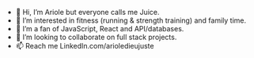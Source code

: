 - 👋 Hi, I’m Ariole but everyone calls me Juice.
- 👀 I’m interested in fitness (running & strength training) and family time.
- 🌱 I’m a fan of JavaScript, React and API/databases.
- 💞️ I’m looking to collaborate on full stack projects.
- 📫 Reach me LinkedIn.com/arioledieujuste 

<!---
ariole1984/ariole1984 is a ✨ special ✨ repository because its `README.md` (this file) appears on your GitHub profile.
You can click the Preview link to take a look at your changes.
--->
